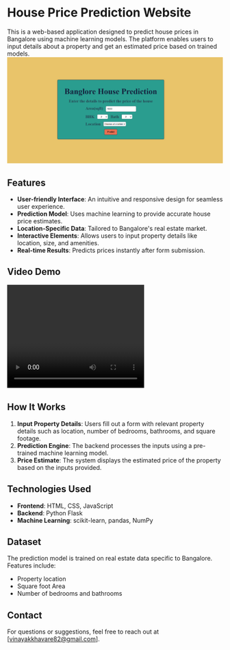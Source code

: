 # House Price Prediction Website

This is a web-based application designed to predict house prices in Bangalore using machine learning models. The platform enables users to input details about a property and get an estimated price based on trained models.
![Demo Image](House-Prediction.png)

## Features
- **User-friendly Interface**: An intuitive and responsive design for seamless user experience.
- **Prediction Model**: Uses machine learning to provide accurate house price estimates.
- **Location-Specific Data**: Tailored to Bangalore's real estate market.
- **Interactive Elements**: Allows users to input property details like location, size, and amenities.
- **Real-time Results**: Predicts prices instantly after form submission.

## Video Demo

<video width="320" height="240" controls>
  <source src="./Vinayak-Khavare-House-Prediction-Model-Banglore.mp4" type="video/mp4">
</video>

## How It Works
1. **Input Property Details**: Users fill out a form with relevant property details such as location, number of bedrooms, bathrooms, and square footage.
2. **Prediction Engine**: The backend processes the inputs using a pre-trained machine learning model.
3. **Price Estimate**: The system displays the estimated price of the property based on the inputs provided.

## Technologies Used
- **Frontend**: HTML, CSS, JavaScript
- **Backend**: Python Flask
- **Machine Learning**: scikit-learn, pandas, NumPy

## Dataset
The prediction model is trained on real estate data specific to Bangalore. Features include:
- Property location
- Square foot Area
- Number of bedrooms and bathrooms

## Contact
For questions or suggestions, feel free to reach out at [vinayakkhavare82@gmail.com].

